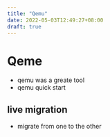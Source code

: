 ```yaml
---
title: "Qemu"
date: 2022-05-03T12:49:27+08:00
draft: true
---
```


# Qeme
- qemu was a greate tool
- qemu quick start

## live migration
- migrate from one to the other
